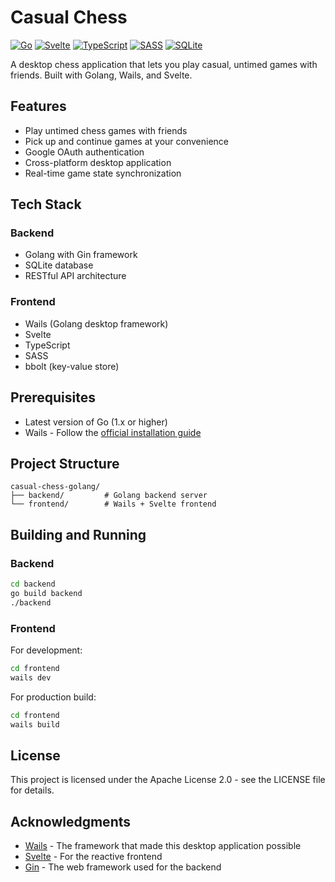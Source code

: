 # Casual Chess

[![Go](https://img.shields.io/badge/go-%2300ADD8.svg?style=for-the-badge&logo=go&logoColor=white)](https://go.dev/)
[![Svelte](https://img.shields.io/badge/svelte-%23f1413d.svg?style=for-the-badge&logo=svelte&logoColor=white)](https://svelte.dev)
[![TypeScript](https://img.shields.io/badge/typescript-%23007ACC.svg?style=for-the-badge&logo=typescript&logoColor=white)](https://www.typescriptlang.org/)
[![SASS](https://img.shields.io/badge/SASS-hotpink.svg?style=for-the-badge&logo=SASS&logoColor=white)](https://sass-lang.com/)
[![SQLite](https://img.shields.io/badge/sqlite-%2307405e.svg?style=for-the-badge&logo=sqlite&logoColor=white)](https://www.sqlite.org/)

A desktop chess application that lets you play casual, untimed games with friends. Built with Golang, Wails, and Svelte.

## Features

- Play untimed chess games with friends
- Pick up and continue games at your convenience
- Google OAuth authentication
- Cross-platform desktop application
- Real-time game state synchronization

## Tech Stack

### Backend
- Golang with Gin framework
- SQLite database
- RESTful API architecture

### Frontend
- Wails (Golang desktop framework)
- Svelte
- TypeScript
- SASS
- bbolt (key-value store)

## Prerequisites

- Latest version of Go (1.x or higher)
- Wails - Follow the [official installation guide](https://wails.io/docs/gettingstarted/installation)

## Project Structure

```
casual-chess-golang/
├── backend/         # Golang backend server
└── frontend/        # Wails + Svelte frontend
```

## Building and Running

### Backend

```bash
cd backend
go build backend
./backend
```

### Frontend

For development:
```bash
cd frontend
wails dev
```

For production build:
```bash
cd frontend
wails build
```

## License

This project is licensed under the Apache License 2.0 - see the LICENSE file for details.

## Acknowledgments

- [Wails](https://wails.io/) - The framework that made this desktop application possible
- [Svelte](https://svelte.dev/) - For the reactive frontend
- [Gin](https://gin-gonic.com/) - The web framework used for the backend
